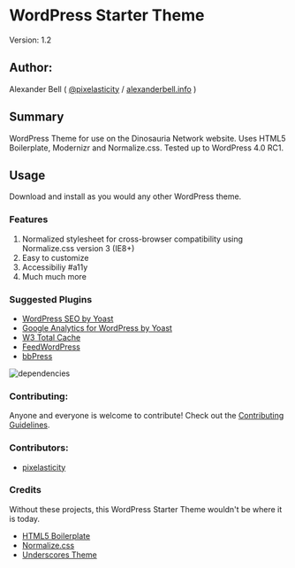 # WordPress Starter Theme

Version: 1.2

## Author:

Alexander Bell ( [@pixelasticity](http://twitter.com/pixelasticity) / [alexanderbell.info](https://alexanderbell.info) )

## Summary

WordPress Theme for use on the Dinosauria Network website. Uses HTML5 Boilerplate, Modernizr and Normalize.css. Tested up to WordPress 4.0 RC1.

## Usage

Download and install as you would any other WordPress theme.

### Features

1. Normalized stylesheet for cross-browser compatibility using Normalize.css version 3 (IE8+)
2. Easy to customize 
6. Accessibiliy #a11y
7. Much much more

### Suggested Plugins

* [WordPress SEO by Yoast](http://wordpress.org/extend/plugins/wordpress-seo/)
* [Google Analytics for WordPress by Yoast](http://wordpress.org/extend/plugins/google-analytics-for-wordpress/)
* [W3 Total Cache](http://wordpress.org/extend/plugins/w3-total-cache/)
* [FeedWordPress](https://wordpress.org/plugins/feedwordpress/)
* [bbPress](https://wordpress.org/plugins/bbpress/)

![dependencies](https://david-dm.org/mattbanks/WordPress-Starter-Theme.png)

### Contributing:

Anyone and everyone is welcome to contribute! Check out the [Contributing Guidelines](CONTRIBUTING.md).

### Contributors:

- [pixelasticity](https://github.com/pixelasticity)

### Credits

Without these projects, this WordPress Starter Theme wouldn't be where it is today.

* [HTML5 Boilerplate](http://html5boilerplate.com)
* [Normalize.css](http://necolas.github.com/normalize.css)
* [Underscores Theme](https://github.com/Automattic/_s)
